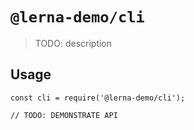 # `@lerna-demo/cli`

> TODO: description

## Usage

```
const cli = require('@lerna-demo/cli');

// TODO: DEMONSTRATE API
```
